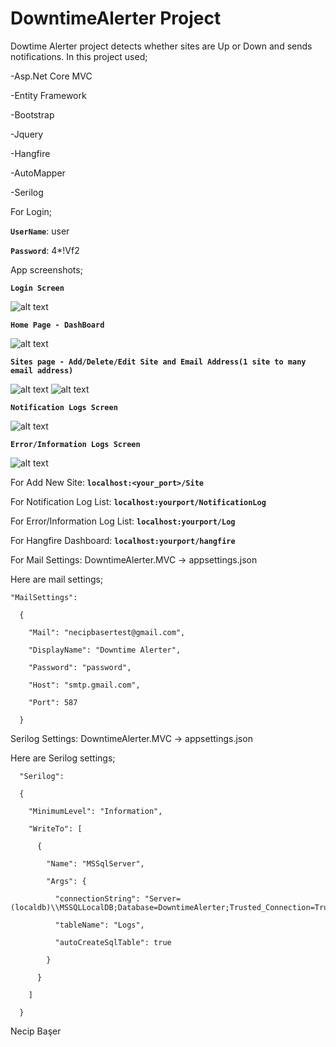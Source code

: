 # DowntimeAlerter Project
Dowtime Alerter project detects whether sites are Up or Down and sends notifications.
In this project used;


-Asp.Net Core MVC

-Entity Framework

-Bootstrap

-Jquery

-Hangfire

-AutoMapper

-Serilog

For Login;

**`UserName`**: user

**`Password`**: 4*!Vf2

App screenshots;

**`Login Screen`**

![alt text](https://user-images.githubusercontent.com/22480128/137471360-41a7c6d7-d04c-496a-877e-fda99537c341.png)

**`Home Page - DashBoard`**

![alt text](https://user-images.githubusercontent.com/22480128/137472789-df4422fb-f513-453e-a5eb-1f1d5dbe87f0.png)

**`Sites page - Add/Delete/Edit Site and Email Address(1 site to many email address)`**

![alt text](https://user-images.githubusercontent.com/22480128/137471396-2f64c980-5c99-4f1e-82b1-780a0ac3877e.png)
![alt text](https://user-images.githubusercontent.com/22480128/137471376-4ae66637-736a-45bc-be95-187d9518d1af.png)


**`Notification Logs Screen`**

![alt text](https://user-images.githubusercontent.com/22480128/137471379-ea95cf48-b8fd-423c-af85-a4e5dab0d279.png)

**`Error/Information Logs Screen`**

![alt text](https://user-images.githubusercontent.com/22480128/137471386-1fd8f370-44d0-4bc3-a0e8-e2183be45005.png)

For Add New Site: **`localhost:<your_port>/Site`**

For Notification Log List: **`localhost:yourport/NotificationLog`**

For Error/Information Log List: **`localhost:yourport/Log`**

For Hangfire Dashboard: **`localhost:yourport/hangfire`**

For Mail Settings: DowntimeAlerter.MVC -> appsettings.json

Here are mail settings;


    "MailSettings":  

      {

        "Mail": "necipbasertest@gmail.com", 

        "DisplayName": "Downtime Alerter",

        "Password": "password",

        "Host": "smtp.gmail.com",

        "Port": 587

      }
  
Serilog Settings: DowntimeAlerter.MVC -> appsettings.json

Here are Serilog settings;

      "Serilog": 

      {  

        "MinimumLevel": "Information",

        "WriteTo": [

          {

            "Name": "MSSqlServer",

            "Args": {

              "connectionString": "Server=(localdb)\\MSSQLLocalDB;Database=DowntimeAlerter;Trusted_Connection=True;MultipleActiveResultSets=true",

              "tableName": "Logs",

              "autoCreateSqlTable": true

            }

          }

        ]

      }
  
Necip Başer
